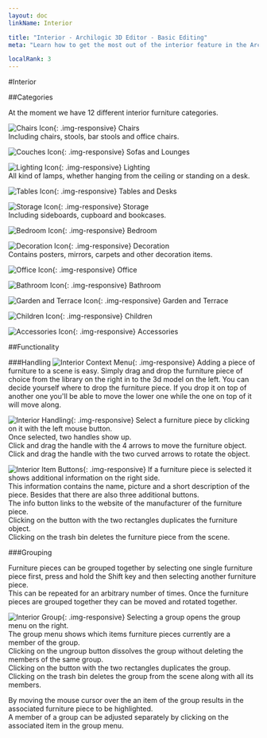 ```yaml
---
layout: doc
linkName: Interior

title: "Interior - Archilogic 3D Editor - Basic Editing"
meta: "Learn how to get the most out of the interior feature in the Archilogic 3D editor. Read our documentation."

localRank: 3
---
```


#Interior


##Categories

At the moment we have 12 different interior furniture categories.

![Chairs Icon]({{site.path}}/assets/images/ui-category_seating.svg){: .img-responsive}
Chairs  
Including chairs, stools, bar stools and office chairs.

![Couches Icon]({{site.path}}/assets/images/ui-category_relaxing.svg){: .img-responsive}
Sofas and Lounges  


![Lighting Icon]({{site.path}}/assets/images/ui-category_lamps.svg){: .img-responsive}
Lighting  
All kind of lamps, whether hanging from the ceiling or standing on a desk.

![Tables Icon]({{site.path}}/assets/images/ui-category_tables.svg){: .img-responsive}
Tables and Desks

![Storage Icon]({{site.path}}/assets/images/ui-category_storage.svg){: .img-responsive}
Storage  
Including sideboards, cupboard and bookcases.

![Bedroom Icon]({{site.path}}/assets/images/ui-category_bedroom.svg){: .img-responsive}
Bedroom

![Decoration Icon]({{site.path}}/assets/images/ui-category_decoration.svg){: .img-responsive}
Decoration  
Contains posters, mirrors, carpets and other decoration items.

![Office Icon]({{site.path}}/assets/images/ui-category_office.svg){: .img-responsive}
Office

![Bathroom Icon]({{site.path}}/assets/images/ui-category_bathroom.svg){: .img-responsive}
Bathroom

![Garden and Terrace Icon]({{site.path}}/assets/images/ui-category_outdoor.svg){: .img-responsive}
Garden and Terrace

![Children Icon]({{site.path}}/assets/images/ui-category_kids.svg){: .img-responsive}
Children

![Accessories Icon]({{site.path}}/assets/images/ui-category_accessories.svg){: .img-responsive}
Accessories

##Functionality

###Handling
![Interior Context Menu]({{site.path}}/assets/images/Basic-Interior.jpg){: .img-responsive}
Adding a piece of furniture to a scene is easy. Simply drag and drop the furniture piece of choice from the library on the right in to the 3d model on the left. You can decide yourself where to drop the furniture piece. If you drop it on top of another one you'll be able to move the lower one while the one on top of it will move along.


![Interior Handling]({{site.path}}/assets/images/Basic-Interior-Handling.jpg){: .img-responsive}
Select a furniture piece by clicking on it with the left mouse button.  
Once selected, two handles show up.  
Click and drag the handle with the 4 arrows to move the furniture object.  
Click and drag the handle with the two curved arrows to rotate the object.

![Interior Item Buttons]({{site.path}}/assets/images/Basic-Interior-Item-Buttons.jpg){: .img-responsive}
If a furniture piece is selected it shows additional information on the right side.  
This information contains the name, picture and a short description of the piece. Besides that there are also three additional buttons.  
The info button links to the website of the manufacturer of the furniture piece.  
Clicking on the button with the two rectangles duplicates the furniture object.  
Clicking on the trash bin deletes the furniture piece from the scene.  

###Grouping

Furniture pieces can be grouped together by selecting one single furniture piece first, press and hold the Shift key and then selecting another furniture piece.  
This can be repeated for an arbitrary number of times. Once the furniture pieces are grouped together they can be moved and rotated together.

![Interior Group]({{site.path}}/assets/images/Basic-Interior-Group.jpg){: .img-responsive}
Selecting a group opens the group menu on the right.  
The group menu shows which items furniture pieces currently are a member of the group.  
Clicking on the ungroup button dissolves the group without deleting the members of the same group.  
Clicking on the button with the two rectangles duplicates the group.  
Clicking on the trash bin deletes the group from the scene along with all its members.  

By moving the mouse cursor over the an item of the group results in the associated furniture piece to be highlighted.  
A member of a group can be adjusted separately by clicking on the associated item in the group menu.
